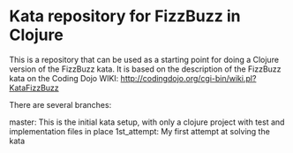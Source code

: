 Kata repository for FizzBuzz in Clojure
=======================================

This is a repository that can be used as a starting point for doing a Clojure version of the FizzBuzz kata. 
It is based on the description of the FizzBuzz kata on the Coding Dojo WIKI: http://codingdojo.org/cgi-bin/wiki.pl?KataFizzBuzz

There are several branches:

master: This is the initial kata setup, with only a clojure project with test and implementation files in place
1st_attempt: My first attempt at solving the kata      
